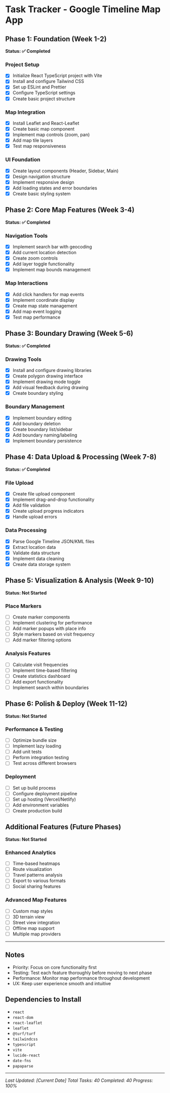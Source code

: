 # Task Tracker - Google Timeline Map App

## Phase 1: Foundation (Week 1-2)
**Status: ✅ Completed**

### Project Setup
- [x] Initialize React TypeScript project with Vite
- [x] Install and configure Tailwind CSS
- [x] Set up ESLint and Prettier
- [x] Configure TypeScript settings
- [x] Create basic project structure

### Map Integration
- [x] Install Leaflet and React-Leaflet
- [x] Create basic map component
- [x] Implement map controls (zoom, pan)
- [x] Add map tile layers
- [x] Test map responsiveness

### UI Foundation
- [x] Create layout components (Header, Sidebar, Main)
- [x] Design navigation structure
- [x] Implement responsive design
- [x] Add loading states and error boundaries
- [x] Create basic styling system

## Phase 2: Core Map Features (Week 3-4)
**Status: ✅ Completed**

### Navigation Tools
- [x] Implement search bar with geocoding
- [x] Add current location detection
- [x] Create zoom controls
- [x] Add layer toggle functionality
- [x] Implement map bounds management

### Map Interactions
- [x] Add click handlers for map events
- [x] Implement coordinate display
- [x] Create map state management
- [x] Add map event logging
- [x] Test map performance

## Phase 3: Boundary Drawing (Week 5-6)
**Status: ✅ Completed**

### Drawing Tools
- [x] Install and configure drawing libraries
- [x] Create polygon drawing interface
- [x] Implement drawing mode toggle
- [x] Add visual feedback during drawing
- [x] Create boundary styling

### Boundary Management
- [x] Implement boundary editing
- [x] Add boundary deletion
- [x] Create boundary list/sidebar
- [x] Add boundary naming/labeling
- [x] Implement boundary persistence

## Phase 4: Data Upload & Processing (Week 7-8)
**Status: ✅ Completed**

### File Upload
- [x] Create file upload component
- [x] Implement drag-and-drop functionality
- [x] Add file validation
- [x] Create upload progress indicators
- [x] Handle upload errors

### Data Processing
- [x] Parse Google Timeline JSON/KML files
- [x] Extract location data
- [x] Validate data structure
- [x] Implement data cleaning
- [x] Create data storage system

## Phase 5: Visualization & Analysis (Week 9-10)
**Status: Not Started**

### Place Markers
- [ ] Create marker components
- [ ] Implement clustering for performance
- [ ] Add marker popups with place info
- [ ] Style markers based on visit frequency
- [ ] Add marker filtering options

### Analysis Features
- [ ] Calculate visit frequencies
- [ ] Implement time-based filtering
- [ ] Create statistics dashboard
- [ ] Add export functionality
- [ ] Implement search within boundaries

## Phase 6: Polish & Deploy (Week 11-12)
**Status: Not Started**

### Performance & Testing
- [ ] Optimize bundle size
- [ ] Implement lazy loading
- [ ] Add unit tests
- [ ] Perform integration testing
- [ ] Test across different browsers

### Deployment
- [ ] Set up build process
- [ ] Configure deployment pipeline
- [ ] Set up hosting (Vercel/Netlify)
- [ ] Add environment variables
- [ ] Create production build

## Additional Features (Future Phases)
**Status: Not Started**

### Enhanced Analytics
- [ ] Time-based heatmaps
- [ ] Route visualization
- [ ] Travel patterns analysis
- [ ] Export to various formats
- [ ] Social sharing features

### Advanced Map Features
- [ ] Custom map styles
- [ ] 3D terrain view
- [ ] Street view integration
- [ ] Offline map support
- [ ] Multiple map providers

---

## Notes
- Priority: Focus on core functionality first
- Testing: Test each feature thoroughly before moving to next phase
- Performance: Monitor map performance throughout development
- UX: Keep user experience smooth and intuitive

## Dependencies to Install
- `react`
- `react-dom`
- `react-leaflet`
- `leaflet`
- `@turf/turf`
- `tailwindcss`
- `typescript`
- `vite`
- `lucide-react`
- `date-fns`
- `papaparse`

---
*Last Updated: [Current Date]*
*Total Tasks: 40*
*Completed: 40*
*Progress: 100%* 